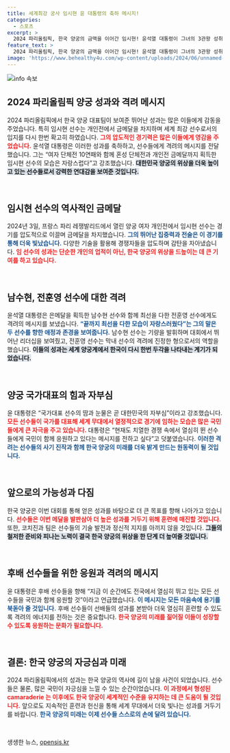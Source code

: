 ```yaml
---
title: 세계최강 궁사 임시현 윤 대통령의 축하 메시지!
categories:
  - 스포츠
excerpt: >
  2024 파리올림픽, 한국 양궁의 금맥을 이어간 임시현! 윤석열 대통령이 그녀의 3관왕 성취를 축하하며 남수현과 전훈영에게도 격려의 메시지를 전했습니다. 세계 최강 궁사의 위용을 보여준 그녀의 이야기를 확인하세요!
feature_text: >
  2024 파리올림픽, 한국 양궁의 금맥을 이어간 임시현! 윤석열 대통령이 그녀의 3관왕 성취를 축하하며 남수현과 전훈영에게도 격려의 메시지를 전했습니다. 세계 최강 궁사의 위용을 보여준 그녀의 이야기를 확인하세요!
image: 'https://www.behealthy4u.com/wp-content/uploads/2024/06/unnamed-file.png'
---
```


<p><img src="https://www.behealthy4u.com/wp-content/uploads/2024/06/unnamed-file.png" alt="info 속보" /></p>

<h2 data-ke-size="size26">2024 파리올림픽 양궁 성과와 격려 메시지</h2>

<p data-ke-size="size16">2024 파리올림픽에서 한국 양궁 대표팀이 보여준 뛰어난 성과는 많은 이들에게 감동을 주었습니다. 특히 임시현 선수는 개인전에서 금메달을 차지하며 세계 최강 선수로서의 입지를 다시 한번 확고히 하였습니다. <b><span style="color: #ee2323;">그의 압도적인 경기력은 많은 이들에게 영감을 주었습니다.</span></b> 윤석열 대통령은 이러한 성과를 축하하고, 선수들에게 격려의 메시지를 전달했습니다. 그는 “여자 단체전 10연패와 함께 혼성 단체전과 개인전 금메달까지 획득한 임시현 선수의 모습은 자랑스럽다”고 강조했습니다. <b><span style="background-color: #21538527;">대한민국 양궁의 위상을 더욱 높이고 있는 선수들로서 강력한 연대감을 보여준 것입니다.</span></b></p>

<p data-ke-size="size16">&nbsp;</p>

<h2 data-ke-size="size26">임시현 선수의 역사적인 금메달</h2>

<p data-ke-size="size16">2024년 3일, 프랑스 파리 레쟁발리드에서 열린 양궁 여자 개인전에서 임시현 선수는 경기를 압도적으로 이끌며 금메달을 차지했습니다. <b><span style="color: #1a5490;">그의 뛰어난 집중력과 전술은 이 경기를 통해 더욱 빛났습니다.</span></b> 다양한 기술을 활용해 경쟁자들을 압도하며 감탄을 자아냈습니다. <b><span style="color: #ee2323;">임 선수의 성과는 단순한 개인의 업적이 아닌, 한국 양궁의 위상을 드높이는 데 큰 기여를 하고 있습니다.</span></b></p>

<p data-ke-size="size16">&nbsp;</p>

<h2 data-ke-size="size26">남수현, 전훈영 선수에 대한 격려</h2>

<p data-ke-size="size16">윤석열 대통령은 은메달을 획득한 남수현 선수와 함께 최선을 다한 전훈영 선수에게도 격려의 메시지를 보냈습니다. <b><span style="color: #1a5490;">“끝까지 최선을 다한 모습이 자랑스러웠다”는 그의 말은 두 선수를 향한 애정과 존경을 보여줍니다.</span></b> 남수현 선수는 기량을 발휘하며 대회에서 뛰어난 리더십을 보여줬고, 전훈영 선수는 막내 선수의 격려에 진정한 형으로서의 역할을 했습니다. <b><span style="background-color: #21538527;">이들의 성과는 세계 양궁계에서 한국이 다시 한번 두각을 나타내는 계기가 되었습니다.</span></b></p>

<p data-ke-size="size16">&nbsp;</p>

<h2 data-ke-size="size26">양궁 국가대표의 힘과 자부심</h2>

<p data-ke-size="size16">윤 대통령은 “국가대표 선수의 땀과 눈물은 곧 대한민국의 자부심”이라고 강조했습니다. <b><span style="color: #ee2323;">모든 선수들이 국가를 대표해 세계 무대에서 열정적으로 경기에 임하는 모습은 많은 국민들에게 큰 자극을 주고 있습니다.</span></b> 대통령은 “현재도 치열한 경쟁 속에서 열심히 뛴 선수들에게 국민이 함께 응원하고 있다는 메시지를 전하고 싶다”고 덧붙였습니다. <b><span style="color: #1a5490;">이러한 격려는 선수들의 사기 진작과 함께 한국 양궁의 미래를 더욱 밝게 만드는 원동력이 될 것입니다.</span></b></p>

<p data-ke-size="size16">&nbsp;</p>

<h2 data-ke-size="size26">앞으로의 가능성과 다짐</h2>

<p data-ke-size="size16">한국 양궁은 이번 대회를 통해 얻은 성과를 바탕으로 더 큰 목표를 향해 나아가고 있습니다. <b><span style="color: #ee2323;">선수들은 이번 메달을 발판삼아 더 높은 성과를 거두기 위해 훈련에 매진할 것입니다.</span></b> 또한, 코치진과 팀은 선수들의 기술 발전과 정신적 지지를 아끼지 않을 것입니다. <b><span style="background-color: #21538527;">그들의 철저한 준비와 피나는 노력이 결국 한국 양궁의 위상을 한 단계 더 높여줄 것입니다.</span></b></p>

<p data-ke-size="size16">&nbsp;</p>

<h2 data-ke-size="size26">후배 선수들을 위한 응원과 격려의 메시지</h2>

<p data-ke-size="size16">윤 대통령은 후배 선수들을 향해 “지금 이 순간에도 전국에서 열심히 뛰고 있는 모든 선수들을 국민과 함께 응원할 것”이라고 언급했습니다. <b><span style="color: #1a5490;">이 메시지는 모든 마음속에 용기를 북돋아 줄 것입니다.</span></b> 후배 선수들이 선배들의 성과를 본받아 더욱 열심히 훈련할 수 있도록 격려의 에너지를 전하는 것은 중요합니다. <b><span style="color: #ee2323;">한국 양궁의 미래를 짊어질 이들이 성장할 수 있도록 응원하는 문화가 필요합니다.</span></b></p>

<p data-ke-size="size16">&nbsp;</p>

<h2 data-ke-size="size26">결론: 한국 양궁의 자긍심과 미래</h2>

<p data-ke-size="size16">2024 파리올림픽에서의 성과는 한국 양궁의 역사에 길이 남을 사건이 되었습니다. 선수들은 물론, 많은 국민이 자긍심을 느낄 수 있는 순간이었습니다. <b><span style="color: #ee2323;">이 과정에서 형성된 camaraderie 는 이후에도 한국 양궁이 세계적인 수준을 유지하는 데 큰 도움이 될 것입니다.</span></b> 앞으로도 지속적인 훈련과 헌신을 통해 세계 무대에서 더욱 빛나는 성과를 거두기를 바랍니다. <b><span style="color: #1a5490;">한국 양궁의 미래는 이제 선수들 스스로의 손에 달려 있습니다.</span></b></p>

<p data-ke-size="size16">&nbsp;</p>
생생한 뉴스, <a href="https://opensis.kr" rel="dofollow">opensis.kr</a>


